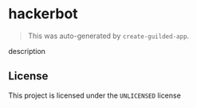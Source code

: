 # hackerbot

> This was auto-generated by `create-guilded-app`.

description

## License

This project is licensed under the `UNLICENSED` license
